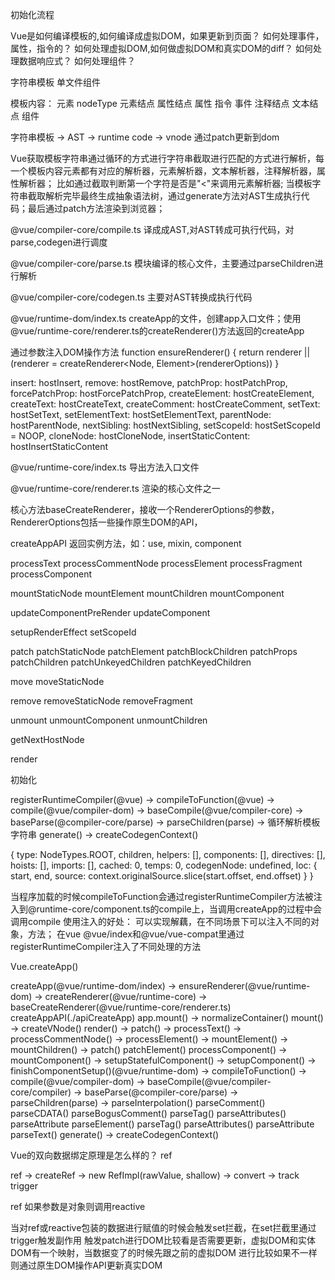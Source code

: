 
初始化流程

Vue是如何编译模板的,如何编译成虚拟DOM，如果更新到页面？
如何处理事件，属性，指令的？
如何处理虚拟DOM,如何做虚拟DOM和真实DOM的diff？
如何处理数据响应式？
如何处理组件？



字符串模板
单文件组件

模板内容：
元素
  nodeType
    元素结点
    属性结点
      属性
      指令
      事件
    注释结点
    文本结点
组件

字符串模板  -> AST  ->  runtime code
                  -> vnode
通过patch更新到dom

Vue获取模板字符串通过循环的方式进行字符串截取进行匹配的方式进行解析，每一个模板内容元素都有对应的解析器，元素解析器，文本解析器，注释解析器，属性解析器；  比如通过截取判断第一个字符是否是"<"来调用元素解析器;
当模板字符串截取解析完毕最终生成抽象语法树，通过generate方法对AST生成执行代码；最后通过patch方法渲染到浏览器； 


@vue/compiler-core/compile.ts
译成成AST,对AST转成可执行代码，对parse,codegen进行调度


@vue/compiler-core/parse.ts
模块编译的核心文件，主要通过parseChildren进行解析


@vue/compiler-core/codegen.ts
主要对AST转换成执行代码


@vue/runtime-dom/index.ts
createApp的文件，创建app入口文件；使用@vue/runtime-core/renderer.ts的createRenderer()方法返回的createApp

通过参数注入DOM操作方法
function ensureRenderer() {
  return renderer || (renderer = createRenderer<Node, Element>(rendererOptions))
}


insert: hostInsert,
remove: hostRemove,
patchProp: hostPatchProp,
forcePatchProp: hostForcePatchProp,
createElement: hostCreateElement,
createText: hostCreateText,
createComment: hostCreateComment,
setText: hostSetText,
setElementText: hostSetElementText,
parentNode: hostParentNode,
nextSibling: hostNextSibling,
setScopeId: hostSetScopeId = NOOP,
cloneNode: hostCloneNode,
insertStaticContent: hostInsertStaticContent


@vue/runtime-core/index.ts
导出方法入口文件

@vue/runtime-core/renderer.ts
渲染的核心文件之一

核心方法baseCreateRenderer，接收一个RendererOptions的参数，RendererOptions包括一些操作原生DOM的API，

createAppAPI 返回实例方法，如：use, mixin, component

processText
processCommentNode
processElement
processFragment
processComponent

mountStaticNode
mountElement
mountChildren
mountComponent

updateComponentPreRender
updateComponent

setupRenderEffect
setScopeId

patch
patchStaticNode
patchElement
patchBlockChildren
patchProps
patchChildren
patchUnkeyedChildren
patchKeyedChildren

move
moveStaticNode

remove
removeStaticNode
removeFragment

unmount
unmountComponent
unmountChildren

getNextHostNode

render


初始化

registerRuntimeCompiler(@vue) ->
  compileToFunction(@vue) ->
    compile(@vue/compiler-dom) ->
      baseCompile(@vue/compiler-core) ->
        baseParse(@compiler-core/parse) ->
          parseChildren(parse) ->
            循环解析模板字符串
        generate() ->
          createCodegenContext()


{
  type: NodeTypes.ROOT,
  children,
  helpers: [],
  components: [],
  directives: [],
  hoists: [],
  imports: [],
  cached: 0,
  temps: 0,
  codegenNode: undefined,
  loc: {
    start,
    end,
    source: context.originalSource.slice(start.offset, end.offset)
  }
}


当程序加载的时候compileToFunction会通过registerRuntimeCompiler方法被注入到@runtime-core/component.ts的compile上，当调用createApp的过程中会调用compile
使用注入的好处：
可以实现解藕，在不同场景下可以注入不同的对象，方法； 在vue @vue/index和@vue/vue-compat里通过registerRuntimeCompiler注入了不同处理的方法


Vue.createApp()

createApp(@vue/runtime-dom/index) ->
  ensureRenderer(@vue/runtime-dom) ->
    createRenderer(@vue/runtime-core) ->
      baseCreateRenderer(@vue/runtime-core/renderer.ts)
        createAppAPI(./apiCreateApp)
        app.mount() ->
          normalizeContainer()
          mount() -> 
            createVNode()
            render() -> 
              patch() -> 
                processText() ->
                processCommentNode() ->
                processElement() -> 
                  mountElement() ->
                    mountChildren() -> 
                      patch()
                  patchElement()
                processComponent() -> 
                  mountComponent() ->
                    setupStatefulComponent() ->
                      setupComponent() ->
                        finishComponentSetup()(@vue/runtime-dom)  -> 
                          compileToFunction() ->
                            compile(@vue/compiler-dom) ->
                              baseCompile(@vue/compiler-core/compiler) ->
                                baseParse(@compiler-core/parse) ->
                                  parseChildren(parse) ->
                                    parseInterpolation()
                                    parseComment()
                                    parseCDATA()
                                    parseBogusComment()
                                    parseTag()
                                      parseAttributes()
                                        parseAttribute
                                    parseElement()
                                      parseTag()
                                      parseAttributes()
                                        parseAttribute
                                    parseText()
                                generate() ->
                                  createCodegenContext()




Vue的双向数据绑定原理是怎么样的？
ref

ref -> createRef -> new RefImpl(rawValue, shallow)  ->  convert   ->  track
                                                                      trigger

ref 如果参数是对象则调用reactive


当对ref或reactive包装的数据进行赋值的时候会触发set拦截，在set拦截里通过trigger触发副作用
触发patch进行DOM比较看是否需要更新，虚拟DOM和实体DOM有一个映射，当数据变了的时候先跟之前的虚拟DOM
进行比较如果不一样则通过原生DOM操作API更新真实DOM